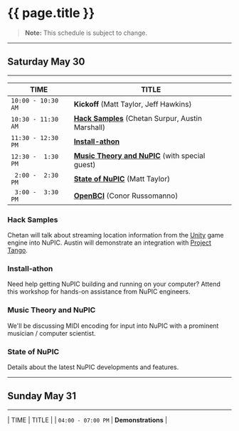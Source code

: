 
{{ page.title }}
================

> **Note:** This schedule is subject to change.

* * *

## Saturday May 30

* * *

| TIME               | TITLE                                                                      |
| ------------------ | -------------------------------------------------------------------------- |
| `10:00 - 10:30 AM` | **Kickoff** (Matt Taylor, Jeff Hawkins)                                    |
| `10:30 - 11:30 AM` | **[Hack Samples](#hack-samples)** (Chetan Surpur, Austin Marshall)         |
| `11:30 - 12:30 PM` | **[Install-athon](#installathon)**                                         |
| `12:30 -  1:30 PM` | **[Music Theory and NuPIC](#music-theory-and-nupic)** (with special guest) |
| ` 2:00 -  2:30 PM` | **[State of NuPIC](#state-of-nupic)** (Matt Taylor)                        |
| ` 3:00 -  3:30 PM` | **[OpenBCI](#openbci)** (Conor Russomanno)                                 |

### Hack Samples

Chetan will talk about streaming location information from the [Unity](https://unity3d.com/) game engine into NuPIC. Austin will demonstrate an integration with [Project Tango](https://www.google.com/atap/project-tango/).

### Install-athon

Need help getting NuPIC building and running on your computer? Attend this workshop for hands-on assistance from NuPIC engineers.

### Music Theory and NuPIC

We'll be discussing MIDI encoding for input into NuPIC with a prominent musician / computer scientist.

### State of NuPIC

Details about the latest NuPIC developments and features.

* * *

## Sunday May 31

* * *

| TIME               | TITLE              |
| `04:00 - 07:00 PM` | **Demonstrations** |

